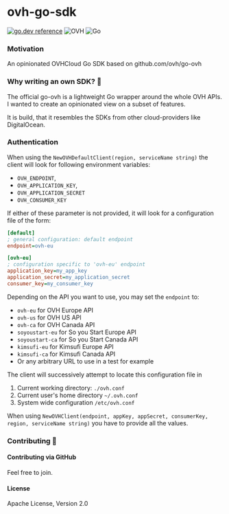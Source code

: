 # ovh-go-sdk

[![go.dev reference](https://img.shields.io/badge/go.dev-reference-007d9c?logo=go&logoColor=white&style=for-the-badge)](https://pkg.go.dev/github.com/dirien/ovh-go-sdk?tab=doc)
![OVH](https://img.shields.io/badge/ovh-123F6D?style=for-the-badge&logo=ovh&logoColor=white)
![Go](https://img.shields.io/badge/go-00ADD8?style=for-the-badge&logo=go&logoColor=white)

### Motivation

An opinionated OVHCloud Go SDK based on github.com/ovh/go-ovh

### Why writing an own SDK? 🤔

The official go-ovh is a lightweight Go wrapper around the whole OVH APIs. I wanted to create an opinionated view on a
subset of features.

It is build, that it resembles the SDKs from other cloud-providers like DigitalOcean.

### Authentication

When using the `NewOVHDefaultClient(region, serviceName string)` the client will look for following environment
variables:

- ``OVH_ENDPOINT``,
- ``OVH_APPLICATION_KEY``,
- ``OVH_APPLICATION_SECRET``
- ``OVH_CONSUMER_KEY``

If either of these parameter is not provided, it will look for a configuration file of the form:

```ini
[default]
; general configuration: default endpoint
endpoint=ovh-eu

[ovh-eu]
; configuration specific to 'ovh-eu' endpoint
application_key=my_app_key
application_secret=my_application_secret
consumer_key=my_consumer_key
```

Depending on the API you want to use, you may set the ``endpoint`` to:

* ``ovh-eu`` for OVH Europe API
* ``ovh-us`` for OVH US API
* ``ovh-ca`` for OVH Canada API
* ``soyoustart-eu`` for So you Start Europe API
* ``soyoustart-ca`` for So you Start Canada API
* ``kimsufi-eu`` for Kimsufi Europe API
* ``kimsufi-ca`` for Kimsufi Canada API
* Or any arbitrary URL to use in a test for example

The client will successively attempt to locate this configuration file in

1. Current working directory: ``./ovh.conf``
2. Current user's home directory ``~/.ovh.conf``
3. System wide configuration ``/etc/ovh.conf``

When using `NewOVHClient(endpoint, appKey, appSecret, consumerKey, region, serviceName string)` you have to provide all
the values.

### Contributing 🤝

#### Contributing via GitHub

Feel free to join.

#### License

Apache License, Version 2.0
